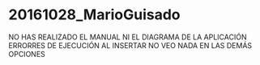 # 20161028_MarioGuisado
NO HAS REALIZADO EL MANUAL NI EL DIAGRAMA DE LA APLICACIÓN
ERRORRES DE EJECUCIÓN AL INSERTAR
NO VEO NADA EN LAS DEMÁS OPCIONES
